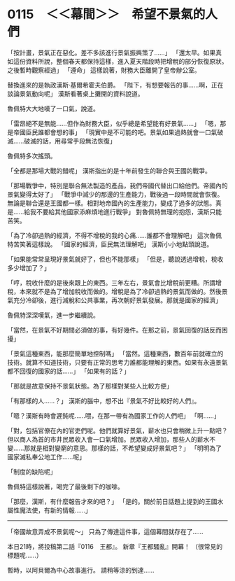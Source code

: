 # 0115　＜＜幕間＞＞　希望不景氣的人們

「按計畫，景氣正在惡化。差不多該進行景氣振興策了……」
「還太早。如果真如這份資料所說，整個春天都保持這樣，進入夏天階段時把增稅的部分恢復原狀。之後暫時觀察經過」
「遵命」
這樣說著，財務大臣離開了皇帝辦公室。

替換進來的是執政漢斯·基爾希霍夫伯爵。
「陛下，有想要報告的事……啊，正在談論景氣動向呢」
漢斯看著桌上攤開的資料說道。

魯佩特大大地嘆了一口氣，說道。

「雷昂絕不是無能……但作為財務大臣，似乎總是希望能有好景氣……」
「嗯，那是帝國臣民誰都會想的事」
「現實中是不可能的吧。景氣如果過熱就會一口氣破滅……破滅的話，用尋常手段無法恢復」

魯佩特多次搖頭。

「全都是那場大戰的錯呢」
漢斯指出的是十年前發生的聯合與王國的戰爭。

「那場戰爭中，特別是聯合無法製造的產品，我們帝國代替出口給他們。帝國內的景氣變得太好了」
「戰爭中減少的那邊的生產能力，戰後過一段時間就會恢復。無論是聯合還是王國都一樣。相對地帝國內的生產能力，變成了過多的狀態。真是……給我不要給其他國家添麻煩地進行戰爭」
對魯佩特無理的抱怨，漢斯只能苦笑。

「為了冷卻過熱的經濟，不得不增稅的我的心痛……誰都不會理解吧」
這次魯佩特苦笑著這樣說。
「國家的經濟，臣民無法理解吧」
漢斯小小地點頭說道。

「如果能常常呈現好景氣就好了，但也不能那樣」
「但是，聽說透過增稅，稅收多少增加了？」

「哼，稅收什麼的是後來跟上的東西。三年左右，景氣會比增稅前更糟。所謂增稅，本來就不是為了增加稅收而做的。增稅是為了冷卻過熱的景氣而做的。然後景氣充分冷卻後，進行減稅和公共事業，再次朝好景氣發展。那就是國家的經濟」

魯佩特深深嘆氣，進一步繼續說。

「當然，在景氣不好期間必須做的事，有好幾件。在那之前，景氣回復的話反而困擾」

「景氣這種東西，能那麼簡單地控制嗎」
「當然。這種東西，數百年前就確立的技術。就算不知道技術，只要有正常的思考力誰都能理解的東西。如果有永遠景氣都不回復的國家的話……」
「如果有的話？」

「那就是故意保持不景氣狀態。為了那樣對某些人比較方便」

「有那樣的人……？」
漢斯的腦中，想不出『景氣不好比較好的人們』。

「嗯？漢斯有時會遲鈍呢……喂，在那一帶有為國家工作的人們吧」
「啊……」

「對，包括官僚在內的官吏們呢。他們就算好景氣，薪水也只會稍微上升一點吧？但以商人為首的市井民眾收入會一口氣增加。民眾收入增加，那些人的薪水不變……那就是相對變窮的意思。那樣的話，不希望變成好景氣吧？」
「明明為了國家滅私奉公地工作……呢」

「制度的缺陷呢」

魯佩特這樣說著，喝完了最後剩下的咖啡。

「那麼，漢斯，有什麼報告才來的吧？」
「是的。關於前日話題上提到的王國水屬性魔法使，有新的情報……」

---

「帝國故意弄成不景氣呢～」
只為了傳達這件事，這個幕間就存在了……

本日21時，將投稿第二話『0116　王都』。
新章『王都騷亂』開幕！
（很常見的標題呢……）

暫時，以阿貝爾為中心故事進行。
請稍等涼的到達……